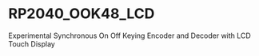 # RP2040_OOK48_LCD
Experimental Synchronous On Off Keying Encoder and Decoder with LCD Touch Display
